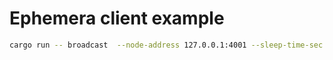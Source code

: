 # Ephemera client example

```bash
cargo run -- broadcast  --node-address 127.0.0.1:4001 --sleep-time-sec 3
```